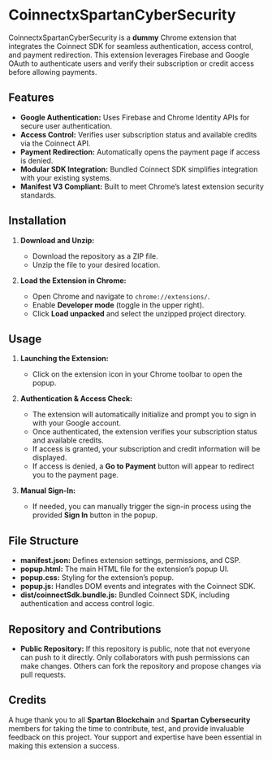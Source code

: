 # CoinnectxSpartanCyberSecurity

CoinnectxSpartanCyberSecurity is a **dummy** Chrome extension that integrates the Coinnect SDK for seamless authentication, access control, and payment redirection. This extension leverages Firebase and Google OAuth to authenticate users and verify their subscription or credit access before allowing payments.

## Features

- **Google Authentication:** Uses Firebase and Chrome Identity APIs for secure user authentication.  
- **Access Control:** Verifies user subscription status and available credits via the Coinnect API.  
- **Payment Redirection:** Automatically opens the payment page if access is denied.  
- **Modular SDK Integration:** Bundled Coinnect SDK simplifies integration with your existing systems.  
- **Manifest V3 Compliant:** Built to meet Chrome’s latest extension security standards.  

## Installation

1. **Download and Unzip:**  
   - Download the repository as a ZIP file.  
   - Unzip the file to your desired location.

2. **Load the Extension in Chrome:**  
   - Open Chrome and navigate to `chrome://extensions/`.  
   - Enable **Developer mode** (toggle in the upper right).  
   - Click **Load unpacked** and select the unzipped project directory.

## Usage

1. **Launching the Extension:**  
   - Click on the extension icon in your Chrome toolbar to open the popup.

2. **Authentication & Access Check:**  
   - The extension will automatically initialize and prompt you to sign in with your Google account.  
   - Once authenticated, the extension verifies your subscription status and available credits.  
   - If access is granted, your subscription and credit information will be displayed.  
   - If access is denied, a **Go to Payment** button will appear to redirect you to the payment page.

3. **Manual Sign-In:**  
   - If needed, you can manually trigger the sign-in process using the provided **Sign In** button in the popup.

## File Structure

- **manifest.json:** Defines extension settings, permissions, and CSP.  
- **popup.html:** The main HTML file for the extension’s popup UI.  
- **popup.css:** Styling for the extension’s popup.  
- **popup.js:** Handles DOM events and integrates with the Coinnect SDK.  
- **dist/coinnectSdk.bundle.js:** Bundled Coinnect SDK, including authentication and access control logic.

## Repository and Contributions

- **Public Repository:** If this repository is public, note that not everyone can push to it directly. Only collaborators with push permissions can make changes. Others can fork the repository and propose changes via pull requests.

## Credits

A huge thank you to all **Spartan Blockchain** and **Spartan Cybersecurity** members for taking the time to contribute, test, and provide invaluable feedback on this project. Your support and expertise have been essential in making this extension a success.
